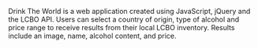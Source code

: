 Drink The World is a web application created using JavaScript, jQuery and the LCBO API. Users can select a country of origin, type of alcohol and price range to receive results from their local LCBO inventory. Results include an image, name, alcohol content, and price.
